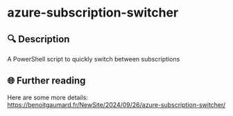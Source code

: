 # azure-subscription-switcher

## 🔍 Description
A PowerShell script to quickly switch between subscriptions

## 🌐 Further reading
Here are some more details: https://benoitgaumard.fr/NewSite/2024/09/26/azure-subscription-switcher/